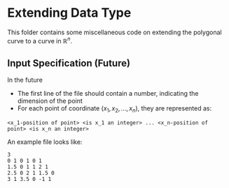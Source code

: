 # Extending Data Type

This folder contains some miscellaneous code on extending the polygonal curve to a curve in $\mathbb{R}^n$.

## Input Specification (Future)

In the future
- The first line of the file should contain a number, indicating the dimension of the point
- For each point of coordinate $(x_1, x_2, ..., x_n)$, they are represented as:
```
<x_1-position of point> <is x_1 an integer> ... <x_n-position of point> <is x_n an integer>
```
An example file looks like:
```
3
0 1 0 1 0 1
1.5 0 1 1 2 1
2.5 0 2 1 1.5 0
3 1 3.5 0 -1 1
```